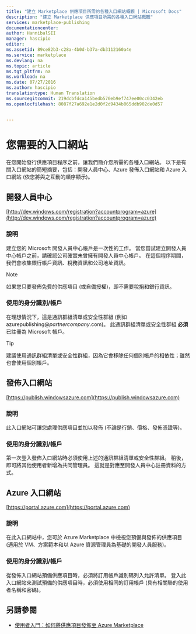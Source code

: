 ```yaml
---
title: "建立 Marketplace 供應項目所需的各種入口網站概觀 | Microsoft Docs"
description: "建立 Marketplace 供應項目所需的各種入口網站概觀"
services: marketplace-publishing
documentationcenter: 
author: HannibalSII
manager: hascipio
editor: 
ms.assetid: 89ce82b3-c28a-4b0d-b37a-db3112160a4e
ms.service: marketplace
ms.devlang: na
ms.topic: article
ms.tgt_pltfrm: na
ms.workload: na
ms.date: 07/27/2016
ms.author: hascipio
translationtype: Human Translation
ms.sourcegitcommit: 219dcbfdca145bedb570eb9ef747ee00cc0342eb
ms.openlocfilehash: 8087f27a692e1e2d0f2d9434b065ddb902de0d57


---
```

# <a name="portals-you-will-need"></a>您需要的入口網站
在您開始發行供應項目程序之前，讓我們簡介您所需的各種入口網站。 以下是有關入口網站的簡短摘要，包括：開發人員中心、Azure 發佈入口網站和 Azure 入口網站 (依您將與之互動的順序顯示)。                                                                            

## <a name="developer-center"></a>開發人員中心
[http://dev.windows.com/registration?accountprogram=azure](http://dev.windows.com/registration?accountprogram=azure)

### <a name="description"></a>說明
建立您的 Microsoft 開發人員中心帳戶是一次性的工作。 當您嘗試建立開發人員中心帳戶之前，請確認公司確實未曾擁有開發人員中心帳戶。 在這個程序期間，我們會收集銀行帳戶資訊、稅務資訊和公司地址資訊。

> [!NOTE]
> 如果您只要發佈免費的供應項目 (或自備授權)，即不需要稅捐和銀行資訊。
> 
> 

### <a name="identityaccount-used"></a>使用的身分識別/帳戶
在理想情況下，這是通訊群組清單或安全性群組 (例如 azurepublishing@*partnercompany*.com)。 此通訊群組清單或安全性群組 **必須** 已註冊為 Microsoft 帳戶。

> [!TIP]
> 建議使用通訊群組清單或安全性群組，因為它會移除任何個別帳戶的相依性；雖然也會使用個別帳戶。
> 
> 

## <a name="publishing-portal"></a>發佈入口網站
[https://publish.windowsazure.com](https://publish.windowsazure.com)

### <a name="description"></a>說明
此入口網站可讓您處理供應項目並加以發佈 (不論是行銷、價格、發佈憑證等)。

### <a name="identityaccount-used"></a>使用的身分識別/帳戶
第一次登入發佈入口網站時必須使用上述的通訊群組清單或安全性群組。 稍後，即可將其他使用者新增為共同管理員。 這就是對應至開發人員中心註冊資料的方式。

## <a name="azure-portal"></a>Azure 入口網站
[https://portal.azure.com](https://portal.azure.com)

### <a name="description"></a>說明
在此入口網站中，您可於 Azure Marketplace 中檢視您預備與發佈的供應項目 (適用於 VM、方案範本和以 Azure 資源管理員為基礎的開發人員服務)。

### <a name="identityaccount-used"></a>使用的身分識別/帳戶
從發佈入口網站預備供應項目時，必須將訂用帳戶識別碼列入允許清單。 登入此入口網站來測試預備的供應項目時，必須使用相同的訂用帳戶 (具有相關聯的使用者名稱和密碼)。

## <a name="see-also"></a>另請參閱
* [使用者入門：如何將供應項目發佈至 Azure Marketplace](marketplace-publishing-getting-started.md)




<!--HONumber=Nov16_HO3-->


